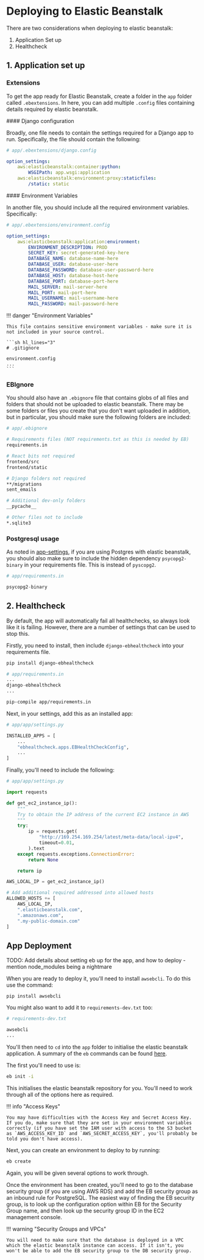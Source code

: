 # Deploying to Elastic Beanstalk

There are two considerations when deploying to elastic beanstalk:

1. Application Set up
2. Healthcheck

## 1. Application set up

### Extensions

To get the app ready for Elastic Beanstalk, create a folder in the `app` folder called `.ebextensions`. In here, you can add multiple `.config` files containing details required by elastic beanstalk.

#### Django configuration

Broadly, one file needs to contain the settings required for a Django app to run. Specifically, the file should contain the following:

```yml
# app/.ebextensions/django.config

option_settings:
    aws:elasticbeanstalk:container:python:
        WSGIPath: app.wsgi:application
    aws:elasticbeanstalk:environment:proxy:staticfiles:
        /static: static
```

#### Environment Variables

In another file, you should include all the required environment variables. Specifically:

```yml
# app/.ebextensions/environment.config

option_settings:
    aws:elasticbeanstalk:application:environment:
        ENVIRONMENT_DESCRIPTION: PROD
        SECRET_KEY: secret-generated-key-here
        DATABASE_NAME: database-name-here
        DATABASE_USER: database-user-here
        DATABASE_PASSWORD: database-user-password-here
        DATABASE_HOST: database-host-here
        DATABASE_PORT: database-port-here
        MAIL_SERVER: mail-server-here
        MAIL_PORT: mail-port-here
        MAIL_USERNAME: mail-username-here
        MAIL_PASSWORD: mail-password-here
```

!!! danger "Environment Variables"

    This file contains sensitive environment variables - make sure it is not included in your source control.

    ```sh hl_lines="3"
    # .gitignore

    environment.config
    ...
    ```

### EBIgnore

You should also have an `.ebignore` file that contains globs of all files and folders that should not be uploaded to elastic beanstalk. There may be some folders or files you create that you don't want uploaded in addition, but in particular, you should make sure the following folders are included:

```sh
# app/.ebignore

# Requirements files (NOT requirements.txt as this is needed by EB)
requirements.in

# React bits not required
frontend/src
frontend/static

# Django folders not required
**/migrations
sent_emails

# Additional dev-only folders
__pycache__

# Other files not to include
*.sqlite3

```

### Postgresql usage

As noted in [app-settings](/app-settings.html#database), if you are using Postgres with elastic beanstalk, you should also make sure to include the hidden dependency `psycopg2-binary` in your requirements file. This is instead of `pyscopg2`.

```python hl_lines="3"
# app/requirements.in

psycopg2-binary
```

## 2. Healthcheck

By default, the app will automatically fail all healthchecks, so always look like it is failing. However, there are a number of settings that can be used to stop this.

Firstly, you need to install, then include `django-ebhealthcheck` into your requirements file.

```zsh
pip install django-ebhealthcheck
```

```python hl_lines="3"
# app/requirements.in
...
django-ebhealthcheck
...
```

```zsh
pip-compile app/requirements.in
```

Next, in your settings, add this as an installed app:

```python hl_lines="5"
# app/app/settings.py

INSTALLED_APPS = [
    ...
    "ebhealthcheck.apps.EBHealthCheckConfig",
    ...
]
```

Finally, you'll need to include the following:

```python
# app/app/settings.py

import requests

def get_ec2_instance_ip():
    """
    Try to obtain the IP address of the current EC2 instance in AWS
    """
    try:
        ip = requests.get(
            "http://169.254.169.254/latest/meta-data/local-ipv4",
            timeout=0.01,
        ).text
    except requests.exceptions.ConnectionError:
        return None

    return ip

AWS_LOCAL_IP = get_ec2_instance_ip()

# Add additional required addressed into allowed hosts
ALLOWED_HOSTS += [
    AWS_LOCAL_IP,
    ".elasticbeanstalk.com",
    ".amazonaws.com",
    ".my-public-domain.com"
]
```

## App Deployment

TODO: Add details about setting eb up for the app, and how to deploy - mention node_modules being a nightmare

When you are ready to deploy it, you'll need to install `awsebcli`. To do this use the command:

```
pip install awsebcli
```

You might also want to add it to `requirements-dev.txt` too:

```python hl_lines="3"
# requirements-dev.txt

awsebcli
...
```

You'll then need to `cd` into the `app` folder to initialise the elastic beanstalk application. A summary of the `eb` commands can be found [here](https://docs.aws.amazon.com/elasticbeanstalk/latest/dg/eb3-cmd-commands.html).

The first you'll need to use is:

```sh
eb init -i
```

This initialises the elastic beanstalk repository for you. You'll need to work through all of the options here as required.

!!! info "Access Keys"

    You may have difficulties with the Access Key and Secret Access Key. If you do, make sure that they are set in your environment variables correctly (if you have set the IAM user with access to the S3 bucket as `AWS_ACCESS_KEY_ID` and `AWS_SECRET_ACCESS_KEY`, you'll probably be told you don't have access).

Next, you can create an environment to deploy to by running:

```sh
eb create
```

Again, you will be given several options to work through.

Once the environment has been created, you'll need to go to the database security group (if you are using AWS RDS) and add the EB security group as an inbound rule for PostgreSQL. The easiest way of finding the EB security group, is to look up the configuration option within EB for the Security Group name, and then look up the security group ID in the EC2 management console.

!!! warning "Security Groups and VPCs"

    You will need to make sure that the database is deployed in a VPC which the elastic beanstalk instance can access. If it isn't, you won't be able to add the EB security group to the DB security group.
